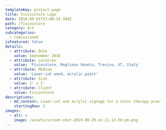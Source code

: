 ```yaml
---
templateKey: project-page
title: Fisiocolore Logo
date: 2016-09-01T23:00:54.384Z
path: /fisiocolore
category: Art
subcategories:
  - Comissioned
isFeatured: false
details:
  - attribute: Date
    value: September 2016
  - attribute: Location
    value: 'Fisiocolore, Mogliano Veneto, Treviso, VT, Italy'
  - attribute: Medium
    value: 'Laser-cut wood, acrylic paint'
  - attribute: Size
    value: 2' x 2'
  - attribute: Client
    value: Fisiocolore
descriptions:
  - md_content: Laser-cut and acrylic signage for a color therapy practice in NE Italy.
    startingRow: 2
images:
  - alt: a
    image: /assets/screen-shot-2019-08-29-at-11.13.58-pm.png
---
```


